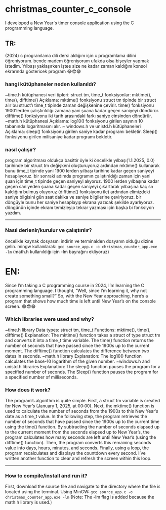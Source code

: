 # christmas_counter_c_console
I developed a New Year's timer console application using the C programming language.



## TR:
(2024) c programlama dili dersi aldığım için c programlama dilini öğreniyorum. bende madem öğreniyorum ufakda olsa bişeyler yapmak istedim.
Yılbaşı yaklaşırken iştee size ne kadar zaman kaldığını konsol ekrarında göstericek program 😂😎😁

### hangi kütüphaneler neden kullanıldı?
~time.h kütüphanesi
  veri tipleri: struct tm, time_t
  fonksiyonlar: mktime(), time(), difftime()
  Açıklama: mktime() fonksiyonu struct tm tipinde bir struct alır bu struct'ı time_t tipinde zaman değişkenine çevirir.
  time() fonksiyonu 1900'lerden çalıştırıldığı zamana yani şuana kadar geçen saniyeyi döndürür.
  difftime() fonksiyonu iki tarih arasındaki farkı saniye cinsinden döndürür.
~math.h kütüphanesi
  Açıklama: log10() fonksiyonu girilen sayının 10 tabanında logaritmasını alır.
~ windows.h ve unistd.h kütüphaneleri
  Açıklama: sleep() fonksiyonu girilen saniye kadar programı bekletir.
  Sleep() fonksiyonu girilen milisaniye kadar programı bekletir.


  
### nasıl çalışır?
program algoritması oldukça basittir öyle ki öncelikle yılbaşı(1.1.2025, 0.0) tarihinde bir struct tm değişkeni oluşturuyoruz
ardından mktime() kullanarak bunu time_t tipinde yani 1900 lerden  yılbaşı tarihine kadar geçen saniyeyi hesaplıyoruz.
bir sonraki adımda programın çalıştırıldığı zaman için yani şuan için time_t tipinde geçen saniyeyi alıyoruz.
1900 lerden yılbaşına kadar geçen saniyeden şuana kadar geçen saniyeyi çıkartarak yılbaşına kaç sn kaldığını bulmuş oluyoruz (difftime() fonksiyonu ile)
ardından elimizdeki saniye bilgisini gün saat dakika ve saniye bilgilerine çeviriyoruz.
bir döngüyle bunu her saniye hesaplayıp ekrana yazıcak şekilde ayarlıyoruz. döngünün içinde ekranı temizleyip tekrar yazması için başka bi fonksiyon yazdım.

----------------------------------------------------------------------------------------------------------------------------------------------------------------------------

### Nasıl derlenir/kurulur ve çalıştırılır?
öncelikle kaynak dosyasını indirin ve terminalden dosyanın olduğu dizine gelin.
mingw kullanılarak: ```gcc source_app.c -o christmas_counter_app.exe -lm``` (math.h kullanıldığı için -lm bayrağını ekliyoruz)



# EN: 
Since I’m taking a C programming course in 2024, I’m learning the C programming language. I thought, “Well, since I’m learning it, why not create something small?”
So, with the New Year approaching, here’s a program that shows how much time is left until New Year’s on the console screen. 😂😎😁

### Which libraries were used and why?
~time.h library
  Data types: struct tm, time_t
  Functions: mktime(), time(), difftime()
  Explanation: The mktime() function takes a struct of type struct tm and converts it into a time_t time variable.
  The time() function returns the number of seconds that have passed since the 1900s up to the current moment.
  The difftime() function calculates the difference between two dates in seconds.
~math.h library
  Explanation: The log10() function calculates the base-10 logarithm of the given number.
~windows.h and unistd.h libraries
  Explanation: The sleep() function pauses the program for a specified number of seconds.
  The Sleep() function pauses the program for a specified number of milliseconds.


  
### How does it work?

The program’s algorithm is quite simple. First, a struct tm variable is created for New Year’s (January 1, 2025, at 00:00).
Next, the mktime() function is used to calculate the number of seconds from the 1900s to this New Year’s date as a time_t value.
In the following step, the program retrieves the number of seconds that have passed since the 1900s up to the current time using the time() function.
By subtracting the number of seconds elapsed up to the current moment from the seconds elapsed up to New Year’s, the program calculates how many seconds are left until New Year’s (using the difftime() function).
Then, the program converts this remaining seconds value into days, hours, minutes, and seconds.
Finally, using a loop, the program recalculates and displays the countdown every second. I’ve written another function to clear and refresh the screen within this loop.

----------------------------------------------------------------------------------------------------------------------------------------------------------------------------

### How to compile/install and run it?
First, download the source file and navigate to the directory where the file is located using the terminal.
Using MinGW: ```gcc source_app.c -o christmas_counter_app.exe -lm``` (Note: The -lm flag is added because the math.h library is used.)
